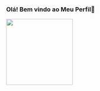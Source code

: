 ### Olá! Bem vindo ao Meu Perfil👋

<div>
  <a href="https://github.com/juniorfr">
  <img height="180em" src="https://github-readme-stats.vercel.app/api?username=juniorfr&show_icons=true&theme=dark&include_all_commits=true&count_private=true"/>
</div>
</div>
